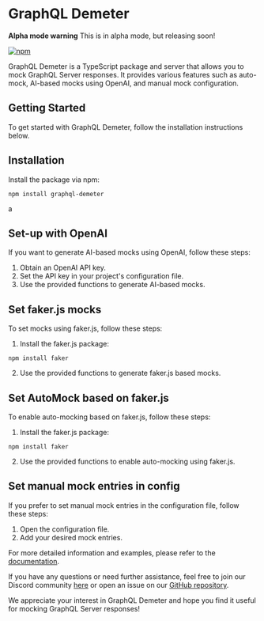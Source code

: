 # GraphQL Demeter

**Alpha mode warning** This is in alpha mode, but releasing soon!

[![npm](https://img.shields.io/npm/v/graphql-demeter.svg)](https://www.npmjs.com/package/graphql-demeter)

GraphQL Demeter is a TypeScript package and server that allows you to mock GraphQL Server responses. It provides various features such as auto-mock, AI-based mocks using OpenAI, and manual mock configuration.

## Getting Started

To get started with GraphQL Demeter, follow the installation instructions below.

## Installation

Install the package via npm:

```
npm install graphql-demeter
```
a
## Set-up with OpenAI

If you want to generate AI-based mocks using OpenAI, follow these steps:

1. Obtain an OpenAI API key.
2. Set the API key in your project's configuration file.
3. Use the provided functions to generate AI-based mocks.

## Set faker.js mocks

To set mocks using faker.js, follow these steps:

1. Install the faker.js package:

```
npm install faker
```

2. Use the provided functions to generate faker.js based mocks.

## Set AutoMock based on faker.js

To enable auto-mocking based on faker.js, follow these steps:

1. Install the faker.js package:

```
npm install faker
```

2. Use the provided functions to enable auto-mocking using faker.js.

## Set manual mock entries in config

If you prefer to set manual mock entries in the configuration file, follow these steps:

1. Open the configuration file.
2. Add your desired mock entries.

For more detailed information and examples, please refer to the [documentation](https://your-documentation-link.com).

If you have any questions or need further assistance, feel free to join our Discord community [here](https://discord.gg/your-discord-link) or open an issue on our [GitHub repository](https://github.com/your-repo).

We appreciate your interest in GraphQL Demeter and hope you find it useful for mocking GraphQL Server responses!